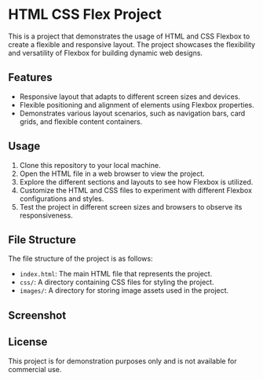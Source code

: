 # HTML CSS Flex Project

This is a project that demonstrates the usage of HTML and CSS Flexbox to create a flexible and responsive layout. The project showcases the flexibility and versatility of Flexbox for building dynamic web designs.

## Features

- Responsive layout that adapts to different screen sizes and devices.
- Flexible positioning and alignment of elements using Flexbox properties.
- Demonstrates various layout scenarios, such as navigation bars, card grids, and flexible content containers.

## Usage

1. Clone this repository to your local machine.
2. Open the HTML file in a web browser to view the project.
3. Explore the different sections and layouts to see how Flexbox is utilized.
4. Customize the HTML and CSS files to experiment with different Flexbox configurations and styles.
5. Test the project in different screen sizes and browsers to observe its responsiveness.

## File Structure

The file structure of the project is as follows:

- `index.html`: The main HTML file that represents the project.
- `css/`: A directory containing CSS files for styling the project.
- `images/`: A directory for storing image assets used in the project.

## Screenshot


## License

This project is for demonstration purposes only and is not available for commercial use.
